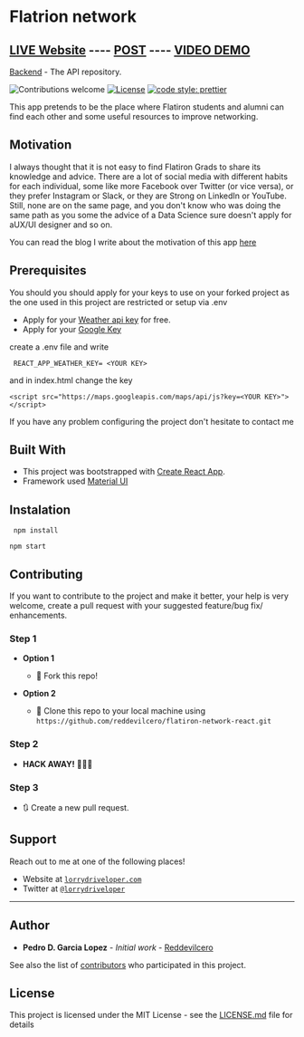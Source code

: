 # Flatrion network

## [LIVE Website](https://flatiron-network.vercel.app/) ---- [POST](https://dev.to/lorrydriveloper/flatiron-network-1kpo) ---- [VIDEO DEMO](https://www.youtube.com/watch?v=2mXa0UN7JN0&t=114s) 

[Backend](https://github.com/lorrydriveloper/flatiron-network-api) - The API repository.

![Contributions welcome](https://img.shields.io/badge/contributions-welcome-orange.svg)
[![License](https://img.shields.io/badge/license-MIT-blue.svg)](https://opensource.org/licenses/MIT)
[![code style: prettier](https://img.shields.io/badge/code_style-prettier-ff69b4.svg)](https://github.com/prettier/prettier)

This app pretends to be the place where Flatiron students and alumni can find each other and some useful resources to improve networking.

## Motivation

I always thought that it is not easy to find Flatiron Grads
to share its knowledge and advice. There are a lot of social media with different habits for each individual, some like more Facebook over Twitter (or vice versa), or they prefer Instagram or Slack, or they are Strong on LinkedIn or YouTube. Still, none are on the same page, and you don't know who was doing the same path as you some the advice of a Data Science sure doesn't apply for aUX/UI designer and so on.

You can read the blog I write about the motivation of this app [here](https://dev.to/lorrydriveloper/flatiron-network-1kpo)

## Prerequisites

You should you should apply for your keys to use on your forked project as the one used in this project are restricted or setup via .env

- Apply for your [Weather api key](https://openweathermap.org/) for free.
- Apply for your [Google Key](https://console.cloud.google.com/)

create a .env file and write

```
 REACT_APP_WEATHER_KEY= <YOUR KEY>
```

and in index.html change the key

```
<script src="https://maps.googleapis.com/maps/api/js?key=<YOUR KEY>"></script>
```

If you have any problem configuring the project don't hesitate to contact me

## Built With

- This project was bootstrapped with [Create React App](https://github.com/facebook/create-react-app).
- Framework used [Material UI](https://material-ui.com/)

## Instalation

```
 npm install
```

```
npm start
```

## Contributing

If you want to contribute to the project and make it better, your help is very welcome, create a pull request with your suggested feature/bug fix/ enhancements.

### Step 1

- **Option 1**

  - 🍴 Fork this repo!

- **Option 2**
  - 👯 Clone this repo to your local machine using `https://github.com/reddevilcero/flatiron-network-react.git`

### Step 2

- **HACK AWAY!** 🔨🔨🔨

### Step 3

- 🔃 Create a new pull request.

## Support

Reach out to me at one of the following places!

- Website at <a href="http://www.lorrydriveloper.com" target="_blank">`lorrydriveloper.com`</a>
- Twitter at <a href="http://twitter.com/lorrydriveloper" target="_blank">`@lorrydriveloper`</a>

---

## Author

- **Pedro D. Garcia Lopez** - _Initial work_ - [Reddevilcero](https://github.com/Reddevilcero)

See also the list of [contributors](https://github.com/your/project/contributors) who participated in this project.

## License

This project is licensed under the MIT License - see the [LICENSE.md](LICENSE.md) file for details
